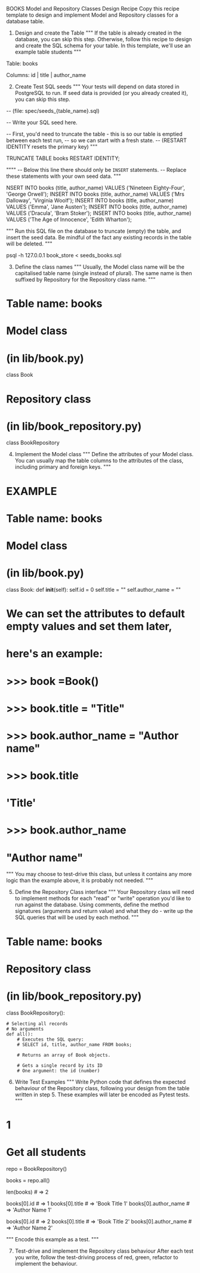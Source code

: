 BOOKS Model and Repository Classes Design Recipe
Copy this recipe template to design and implement Model and Repository classes for a database table.


1. Design and create the Table
"""
If the table is already created in the database, you can skip this step.
Otherwise, follow this recipe to design and create the SQL schema for your table.
In this template, we'll use an example table students
"""

Table: books

Columns:
id | title | author_name


2. Create Test SQL seeds
"""
Your tests will depend on data stored in PostgreSQL to run.
If seed data is provided (or you already created it), you can skip this step.

-- (file: spec/seeds_{table_name}.sql)

-- Write your SQL seed here. 

-- First, you'd need to truncate the table - this is so our table is emptied between each test run,
-- so we can start with a fresh state.
-- (RESTART IDENTITY resets the primary key)
"""

TRUNCATE TABLE books RESTART IDENTITY; 

""""
-- Below this line there should only be `INSERT` statements.
-- Replace these statements with your own seed data.
"""

NSERT INTO books (title, author_name) VALUES ('Nineteen Eighty-Four', 'George Orwell');
INSERT INTO books (title, author_name) VALUES ('Mrs Dalloway', 'Virginia Woolf');
INSERT INTO books (title, author_name) VALUES ('Emma', 'Jane Austen');
INSERT INTO books (title, author_name) VALUES ('Dracula', 'Bram Stoker');
INSERT INTO books (title, author_name) VALUES ('The Age of Innocence', 'Edith Wharton');

"""
Run this SQL file on the database to truncate (empty) the table, and insert the seed data. Be mindful of the fact any existing records in the table will be deleted.
"""

psql -h 127.0.0.1 book_store < seeds_books.sql


3. Define the class names
"""
Usually, the Model class name will be the capitalised table name (single instead of plural). The same name is then suffixed by Repository for the Repository class name.
"""

# Table name: books

# Model class
# (in lib/book.py)
class Book


# Repository class
# (in lib/book_repository.py)
class BookRepository


4. Implement the Model class
"""
Define the attributes of your Model class. You can usually map the table columns to the attributes of the class, including primary and foreign keys.
"""

# EXAMPLE
# Table name: books

# Model class
# (in lib/book.py)

class Book:
    def __init__(self):
        self.id = 0
        self.title = ""
        self.author_name = ""



# We can set the attributes to default empty values and set them later,
# here's an example:
#
# >>> book =Book()
# >>> book.title = "Title"
# >>> book.author_name = "Author name"
# >>> book.title
# 'Title'
# >>> book.author_name 
# "Author name"

"""
You may choose to test-drive this class, but unless it contains any more logic than the example above, it is probably not needed.
"""


5. Define the Repository Class interface
"""
Your Repository class will need to implement methods for each "read" or "write" operation you'd like to run against the database.
Using comments, define the method signatures (arguments and return value) and what they do - write up the SQL queries that will be used by each method.
"""

# Table name: books

# Repository class
# (in lib/book_repository.py)

class BookRepository():

    # Selecting all records
    # No arguments
    def all():
        # Executes the SQL query:
        # SELECT id, title, author_name FROM books;

        # Returns an array of Book objects.

        # Gets a single record by its ID
        # One argument: the id (number)


6. Write Test Examples
"""
Write Python code that defines the expected behaviour of the Repository class, following your design from the table written in step 5.
These examples will later be encoded as Pytest tests.
"""

# 1
# Get all students

repo = BookRepository()

books = repo.all()

len(books) # =>  2

books[0].id # =>  1
books[0].title # =>  'Book Title 1'
books[0].author_name # =>  'Author Name 1'

books[0].id # =>  2
books[0].title # =>  'Book Title 2'
books[0].author_name # =>  'Author Name 2'

"""
Encode this example as a test.
"""

7. Test-drive and implement the Repository class behaviour
After each test you write, follow the test-driving process of red, green, refactor to implement the behaviour.
